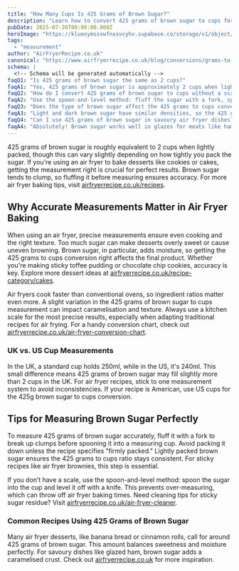 ```yaml
---
title: "How Many Cups Is 425 Grams of Brown Sugar?"
description: "Learn how to convert 425 grams of brown sugar to cups for perfect baking results every time. Includes UK and US measurements."
pubDate: 2025-07-26T00:00:00.000Z
heroImage: "https://klueoymssxwfnxsvcyhv.supabase.co/storage/v1/object/public/Shmucket/how-many-cups-is-425-grams-of-brown-sugar.webp"
tags:
  - "measurement"
author: "AirFryerRecipe.co.uk"
canonical: "https://www.airfryerrecipe.co.uk/blog/conversions/grams-to-cups/how-many-cups-is-425-grams-of-brown-sugar"
schema: |
  <!-- Schema will be generated automatically -->
faqQ1: "Is 425 grams of brown sugar the same as 2 cups?"
faqA1: "Yes, 425 grams of brown sugar is approximately 2 cups when lightly packed. However, this can vary slightly based on how tightly the sugar is packed. For air fryer recipes, using a kitchen scale ensures the most accurate measurement."
faqQ2: "How do I convert 425 grams of brown sugar to cups without a scale?"
faqA2: "Use the spoon-and-level method: fluff the sugar with a fork, spoon it into a measuring cup, and level it off with a knife. This gives a close approximation of 2 cups for 425 grams. For precision, though, investing in a scale is best."
faqQ3: "Does the type of brown sugar affect the 425 grams to cups conversion?"
faqA3: "Light and dark brown sugar have similar densities, so the 425 grams to cups conversion remains roughly the same. However, if the sugar is very clumpy, it may compact more, slightly reducing the volume per gram."
faqQ4: "Can I use 425 grams of brown sugar in savoury air fryer dishes?"
faqA4: "Absolutely! Brown sugar works well in glazes for meats like ham or chicken, adding a sweet, caramelised finish. Just ensure you measure the 425 grams accurately to balance flavours. Check our savoury recipes for ideas."
---
```

<p>425 grams of brown sugar is roughly equivalent to 2 cups when lightly packed, though this can vary slightly depending on how tightly you pack the sugar. If you're using an air fryer to bake desserts like cookies or cakes, getting the measurement right is crucial for perfect results. Brown sugar tends to clump, so fluffing it before measuring ensures accuracy. For more air fryer baking tips, visit <a href=https://www.airfryerrecipe.co.uk/recipes>airfryerrecipe.co.uk/recipes</a>.</p>  

<h2>Why Accurate Measurements Matter in Air Fryer Baking</h2>  
<p>When using an air fryer, precise measurements ensure even cooking and the right texture. Too much sugar can make desserts overly sweet or cause uneven browning. Brown sugar, in particular, adds moisture, so getting the 425 grams to cups conversion right affects the final product. Whether you're making sticky toffee pudding or chocolate chip cookies, accuracy is key. Explore more dessert ideas at <a href=https://www.airfryerrecipe.co.uk/recipe-category/cakes>airfryerrecipe.co.uk/recipe-category/cakes</a>.</p>  

<p>Air fryers cook faster than conventional ovens, so ingredient ratios matter even more. A slight variation in the 425 grams of brown sugar to cups measurement can impact caramelisation and texture. Always use a kitchen scale for the most precise results, especially when adapting traditional recipes for air frying. For a handy conversion chart, check out <a href=https://www.airfryerrecipe.co.uk/air-fryer-conversion-chart>airfryerrecipe.co.uk/air-fryer-conversion-chart</a>.</p>  

<h3>UK vs. US Cup Measurements</h3>  
<p>In the UK, a standard cup holds 250ml, while in the US, it's 240ml. This small difference means 425 grams of brown sugar may fill slightly more than 2 cups in the UK. For air fryer recipes, stick to one measurement system to avoid inconsistencies. If your recipe is American, use US cups for the 425g brown sugar to cups conversion.</p>  

<h2>Tips for Measuring Brown Sugar Perfectly</h2>  
<p>To measure 425 grams of brown sugar accurately, fluff it with a fork to break up clumps before spooning it into a measuring cup. Avoid packing it down unless the recipe specifies "firmly packed." Lightly packed brown sugar ensures the 425 grams to cups ratio stays consistent. For sticky recipes like air fryer brownies, this step is essential.</p>  

<p>If you don’t have a scale, use the spoon-and-level method: spoon the sugar into the cup and level it off with a knife. This prevents over-measuring, which can throw off air fryer baking times. Need cleaning tips for sticky sugar residue? Visit <a href=https://www.airfryerrecipe.co.uk/air-fryer-cleaner>airfryerrecipe.co.uk/air-fryer-cleaner</a>.</p>  

<h3>Common Recipes Using 425 Grams of Brown Sugar</h3>  
<p>Many air fryer desserts, like banana bread or cinnamon rolls, call for around 425 grams of brown sugar. This amount balances sweetness and moisture perfectly. For savoury dishes like glazed ham, brown sugar adds a caramelised crust. Check out <a href=https://www.airfryerrecipe.co.uk>airfryerrecipe.co.uk</a> for more inspiration.</p>
